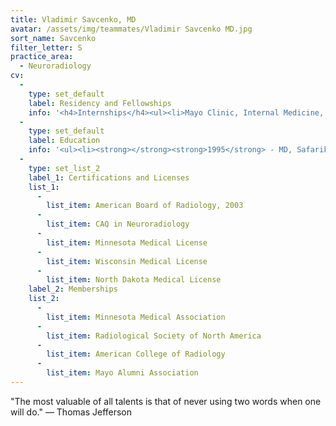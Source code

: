 ```yaml
---
title: Vladimir Savcenko, MD
avatar: /assets/img/teammates/Vladimir Savcenko MD.jpg
sort_name: Savcenko
filter_letter: S
practice_area:
  - Neuroradiology
cv:
  - 
    type: set_default
    label: Residency and Fellowships
    info: '<h4>Internships</h4><ul><li>Mayo Clinic, Internal Medicine, 1998-1999</li></ul><h4>Residencies</h4><ul><li>Mayo Clinic, Diagnostic Radiology, 1999-2003</li></ul><h4>Fellowships</h4><ul><li>Mayo Clinic, Diagnostic Radiology, 1997-1998</li><li>Mayo Clinic, Neuroradiology, 2003-2004<span></span></li></ul>'
  - 
    type: set_default
    label: Education
    info: '<ul><li><strong></strong><strong>1995</strong> - MD, Safarik University, Kosice, Slovakia</li><li><strong>1987</strong> - Computer Science, Technical University, Kosice, Czechoslovakia<span></span></li></ul>'
  - 
    type: set_list_2
    label_1: Certifications and Licenses
    list_1:
      - 
        list_item: American Board of Radiology, 2003
      - 
        list_item: CAQ in Neuroradiology
      - 
        list_item: Minnesota Medical License
      - 
        list_item: Wisconsin Medical License
      - 
        list_item: North Dakota Medical License
    label_2: Memberships
    list_2:
      - 
        list_item: Minnesota Medical Association
      - 
        list_item: Radiological Society of North America
      - 
        list_item: American College of Radiology
      - 
        list_item: Mayo Alumni Association
---
```

"The most valuable of all talents is that of never using two words when one will do." — Thomas Jefferson